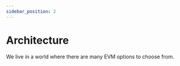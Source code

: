 ```yaml
---
sidebar_position: 2
---
```


# Architecture

We live in a world where there are many EVM options to choose from.
